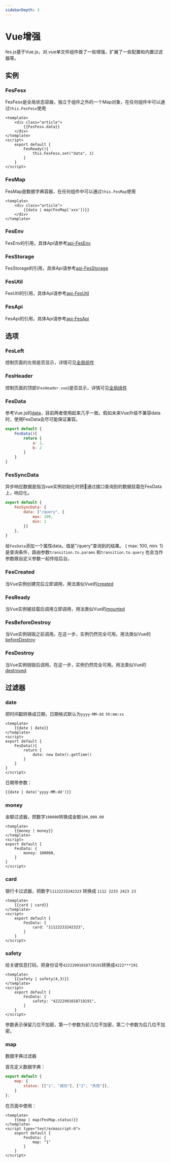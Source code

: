 ```yaml
---
sidebarDepth: 3
---
```


# Vue增强
fes.js基于Vue.js，对.vue单文件组件做了一些增强，扩展了一些配置和内置过滤器等。

## 实例

### FesFesx
FesFesx是全局状态容器，独立于组件之外的一个Map对象，在任何组件中可以通过`this.FesFesx`使用
```vue
<template>
    <div class="article">
        {{FesFesx.data}}
    </div>
</template>
<script>
    export default {
        FesReady(){
            this.FesFesx.set("data", 1)
        }
    }
</script>
```

### FesMap
FesMap是数据字典容器，在任何组件中可以通过`this.FesMap`使用
```vue
<template>
    <div class="article">
        {{data | map(FesMap['xxx'])}}
    </div>
</template>
```

### FesEnv
FesEnv的引用，具体Api请参考[api-FesEnv](/api/#fesenv)

### FesStorage
FesStorage的引用，具体Api请参考[api-FesStorage](/api/#fesstorage)

### FesUtil
FesUtil的引用，具体Api请参考[api-FesUtil](/api/#fesutil)

### FesApi
FesApi的引用，具体Api请参考[api-FesApi](/api/#fesapi)

## 选项

### FesLeft
控制页面的左侧是否显示，详情可见[全局组件](/guide/directory-structure.html#%E7%89%B9%E6%AE%8A%E7%BB%84%E4%BB%B6)

### FesHeader
控制页面的顶部(`FesHeader.vue`)是否显示，详情可见[全局组件](/guide/directory-structure.html#%E7%89%B9%E6%AE%8A%E7%BB%84%E4%BB%B6)

### FesData
参考Vue.js的[data](https://cn.vuejs.org/v2/api/#data)，目前两者使用起来几乎一致。假如未来Vue升级不兼容data时，使用FesData会尽可能保证兼容。
```js
export default {
    FesData(){
        return {
            a: 1,
            b: 2
        }
    }
}
```

### FesSyncData
异步响应数据是指当vue实例初始化时把通过接口查询到的数据挂载在FesData上，响应化。
```js
export default {
    FesSyncData: {
        data: ["/query", {
            max: 100,
            min: 1
        }]
    },
}
```
给`FesData`添加一个属性data，值是"/query"查询到的结果。 { max: 100, min: 1} 是查询条件，路由参数`transition.to.params` 和`transition.to.query` 也会当作参数跟自定义参数一起传给后台。

### FesCreated
当Vue实例创建完后立即调用，用法类似Vue的[created](https://cn.vuejs.org/v2/api/#created)

### FesReady
当Vue实例被挂载后调用立即调用，用法类似Vue的[mounted](https://cn.vuejs.org/v2/api/#mounted)

### FesBeforeDestroy
当Vue实例销毁之前调用。在这一步，实例仍然完全可用。用法类似Vue的[beforeDestroy](https://cn.vuejs.org/v2/api/#beforeDestroy)

### FesDestroy
当Vue实例销毁后调用。在这一步，实例仍然完全可用。用法类似Vue的[destroyed](https://cn.vuejs.org/v2/api/#destroyed)

## 过滤器

### date
把时间戳转换成日期，日期格式默认为`yyyy-MM-dd hh:mm:ss`
```vue
<template>
    {{date | date}}
</template>
<script>
export default {
    FesData(){
        return {
            date: new Date().getTime()
        }
    }
}
</script>
```
日期带参数：
```html
{{date | date('yyyy-MM-dd')}}
```

### money
金额过滤器，把数字`100000`转换成金额`100,000.00`
```vue
<template>
    {{money | money}}
</template>
<script>
export default {
    FesData: {
        money: 100000,
    }
}
</script>
```

### card
银行卡过滤器，把数字`11122233242323` 转换成 `1112 2233 2423 23`
```vue
<template>
    {{card | card}}
</template>
<script>
    export default {
        FesData: {
            card: "11122233242323",
        }
    }
</script>
```

### safety
给关键信息打码，把身份证号`42222991018719191`转换成`4222***191`
```vue
<template>
    {{safety | safety(4,3)}}
</template>
<script>
    export default {
        FesData: {
            safety: "42222991018719191",
        }
    }
</script>
```
参数表示保留几位不加密，第一个参数为前几位不加密，第二个参数为后几位不加密。

### map
数据字典过滤器    

首先定义数据字典：
```js
export default {
    map: {
        status: [["1", "成功"], ["2", "失败"]],
    }
};
```
在页面中使用：
```vue
<template>
    {{map | map(FesMap.status)}}
</template>
<script type="text/ecmascript-6">
    export default {
        FesData: {
            map: "1"
        }
    }
</script>
```